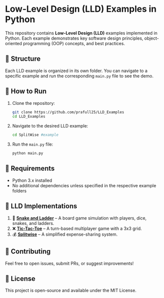 # Low-Level Design (LLD) Examples in Python

This repository contains **Low-Level Design (LLD)** examples implemented in Python. Each example demonstrates key software design principles, object-oriented programming (OOP) concepts, and best practices.

## 📂 Structure
Each LLD example is organized in its own folder. You can navigate to a specific example and run the corresponding `main.py` file to see the demo.

## 🚀 How to Run
1. Clone the repository:
   ```sh
   git clone https://github.com/prafull25/LLD_Examples
   cd LLD_Examples
   ```
2. Navigate to the desired LLD example:
   ```sh
   cd SplitWise #example
   ```
3. Run the `main.py` file:
   ```sh
   python main.py
   ```

## 📌 Requirements
- Python 3.x installed
- No additional dependencies unless specified in the respective example folders

## 📌 LLD Implementations
1. 🎲 **[Snake and Ladder](./SnakeAndLadder/)** – A board game simulation with players, dice, snakes, and ladders.
2. ❌ **[Tic-Tac-Toe](./TicTacToeLLD/)** – A turn-based multiplayer game with a 3x3 grid.
3. 💰 **[Splitwise](./SplitWise/)** – A simplified expense-sharing system.

## 🤝 Contributing
Feel free to open issues, submit PRs, or suggest improvements!

## 📄 License
This project is open-source and available under the MIT License.


